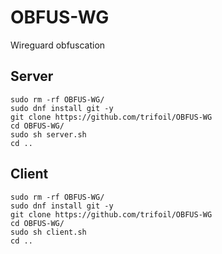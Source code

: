 # OBFUS-WG
 Wireguard obfuscation


## Server

```
sudo rm -rf OBFUS-WG/
sudo dnf install git -y
git clone https://github.com/trifoil/OBFUS-WG
cd OBFUS-WG/
sudo sh server.sh
cd ..
```

## Client


```
sudo rm -rf OBFUS-WG/
sudo dnf install git -y
git clone https://github.com/trifoil/OBFUS-WG
cd OBFUS-WG/
sudo sh client.sh
cd ..
```